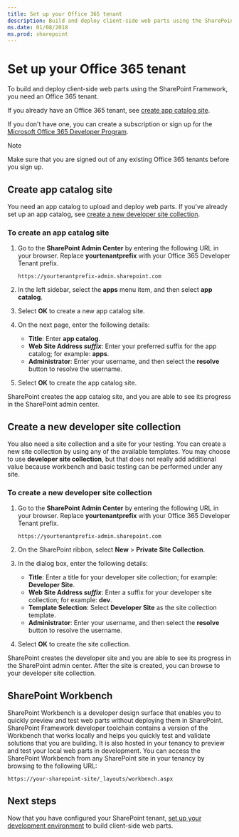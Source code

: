 ```yaml
---
title: Set up your Office 365 tenant
description: Build and deploy client-side web parts using the SharePoint Framework by setting up an Office 365 tenant.
ms.date: 01/08/2018
ms.prod: sharepoint
---
```



# Set up your Office 365 tenant

To build and deploy client-side web parts using the SharePoint Framework, you need an Office 365 tenant. 

If you already have an Office 365 tenant, see [create app catalog site](#create-app-catalog-site).

If you don't have one, you can create a subscription or sign up for the [Microsoft Office 365 Developer Program](https://dev.office.com/devprogram).  

> [!NOTE] 
> Make sure that you are signed out of any existing Office 365 tenants before you sign up.

## Create app catalog site

You need an app catalog to upload and deploy web parts. If you've already set up an app catalog, see [create a new developer site collection](#create-a-new-developer-site-collection).  

### To create an app catalog site

1. Go to the **SharePoint Admin Center** by entering the following URL in your browser. Replace **yourtenantprefix** with your Office 365 Developer Tenant prefix.
	
    ```
    https://yourtenantprefix-admin.sharepoint.com
    ```
	
2. In the left sidebar, select the **apps** menu item, and then select **app catalog**.

3. Select **OK** to create a new app catalog site.

4. On the next page, enter the following details:

    - **Title**: Enter **app catalog**.
    - **Web Site Address _suffix_**: Enter your preferred suffix for the app catalog; for example: **apps**.
    - **Administrator**: Enter your username, and then select the **resolve** button to resolve the username.

5. Select **OK** to create the app catalog site.

SharePoint creates the app catalog site, and you are able to see its progress in the SharePoint admin center.

## Create a new developer site collection

You also need a site collection and a site for your testing. You can create a new site collection by using any of the available templates. You may choose to use **developer site collection**, but that does not really add additional value because workbench and basic testing can be performed under any site.

### To create a new developer site collection

1. Go to the **SharePoint Admin Center** by entering the following URL in your browser. Replace **yourtenantprefix** with your Office 365 Developer Tenant prefix.
	
    ```
    https://yourtenantprefix-admin.sharepoint.com
    ```
	
2. On the SharePoint ribbon, select **New** > **Private Site Collection**.

3. In the dialog box, enter the following details:

    - **Title**: Enter a title for your developer site collection; for example: **Developer Site**.
    - **Web Site Address _suffix_**: Enter a suffix for your developer site collection; for example: **dev**.
    - **Template Selection**: Select **Developer Site** as the site collection template.
    - **Administrator**: Enter your username, and then select the **resolve** button to resolve the username.

4. Select **OK** to create the site collection.

SharePoint creates the developer site and you are able to see its progress in the SharePoint admin center. After the site is created, you can browse to your developer site collection.

## SharePoint Workbench

SharePoint Workbench is a developer design surface that enables you to quickly preview and test web parts without deploying them in SharePoint. SharePoint Framework developer toolchain contains a version of the Workbench that works locally and helps you quickly test and validate solutions that you are building. It is also hosted in your tenancy to preview and test your local web parts in development. You can access the SharePoint Workbench from any SharePoint site in your tenancy by browsing to the following URL:

```
https://your-sharepoint-site/_layouts/workbench.aspx
```

## Next steps

Now that you have configured your SharePoint tenant, [set up your development environment](./set-up-your-development-environment.md) to build client-side web parts.
